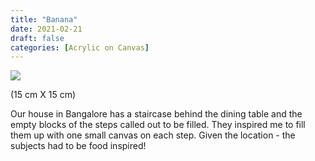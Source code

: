 ```yaml
---
title: "Banana"
date: 2021-02-21
draft: false
categories: [Acrylic on Canvas]
---
```


![](../../static/images/2021/02/Banana.jpg)

(15 cm X 15 cm)

Our house in Bangalore has a staircase behind the dining table and the empty blocks of the steps called out to be filled. They inspired me to fill them up with one small canvas on each step. Given the location - the subjects had to be food inspired!